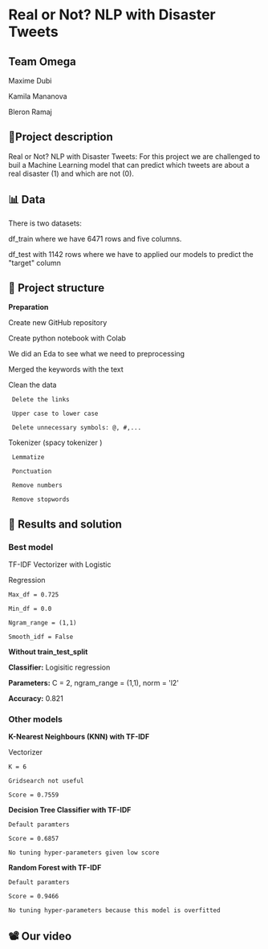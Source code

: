 # Real or Not? NLP with Disaster Tweets
## Team Omega
Maxime Dubi

Kamila Mananova

Bleron Ramaj

## 📑Project description 
Real or Not? NLP with Disaster Tweets: For this project we are challenged to buil a Machine Learning model that can predict which tweets are about a real disaster (1) and which are not (0). 

## 📊 Data 
There is two datasets:

  df_train where we have 6471 rows and five columns.
  
  df_test with 1142 rows where we have to applied our models to predict the "target" column
  
## 🎯 Project structure
**Preparation**

Create new GitHub repository

Create python notebook with Colab

We did an Eda to see what we need to preprocessing

  Merged the keywords with the text
  
  
  Clean the data
  
     Delete the links
    
     Upper case to lower case
    
     Delete unnecessary symbols: @, #,...
    
    
    
  Tokenizer (spacy tokenizer )
  
     Lemmatize
    
     Ponctuation
    
     Remove numbers
    
     Remove stopwords
    


## 🧾 Results and solution

### Best model

TF-IDF Vectorizer with Logistic

Regression

    Max_df = 0.725
  
    Min_df = 0.0
  
    Ngram_range = (1,1)
  
    Smooth_idf = False
  
**Without train_test_split**

**Classifier:** Logisitic regression

**Parameters:** C = 2, ngram_range = (1,1), norm = 'l2'

**Accuracy:** 0.821


### Other models

**K-Nearest Neighbours (KNN) with TF-IDF**

Vectorizer

    K = 6
  
    Gridsearch not useful
  
    Score = 0.7559
  

**Decision Tree Classifier with TF-IDF**

    Default paramters

    Score = 0.6857

    No tuning hyper-parameters given low score
  
  
  **Random Forest with TF-IDF**

    Default paramters

    Score = 0.9466 

    No tuning hyper-parameters because this model is overfitted
  

## 📽️ Our video 
